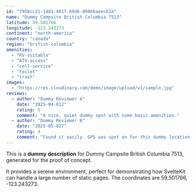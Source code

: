 ```yaml
---
id: "7958cc31-1481-461f-89d6-80866aeecb34"
name: "Dummy Campsite British Columbia 7513"
latitude: 59.501766
longitude: -123.243273
continent: "north-america"
country: "canada"
region: "british-columbia"
amenities:
  - "RV-suitable"
  - "ATV-access"
  - "cell-service"
  - "toilet"
  - "trash"
images:
  - "https://res.cloudinary.com/demo/image/upload/v1/sample.jpg"
reviews:
  - author: "Dummy Reviewer A"
    date: "2025-04-012"
    rating: 5
    comment: "A nice, quiet dummy spot with some basic amenities."
  - author: "Dummy Reviewer B"
    date: "2025-05-027"
    rating: 4
    comment: "Found it easily. GPS was spot on for this dummy location."
---
```


This is a **dummy description** for Dummy Campsite British Columbia 7513, generated for the proof of concept.

It provides a serene environment, perfect for demonstrating how SvelteKit can handle a large number of static pages. The coordinates are 59.501766, -123.243273.
